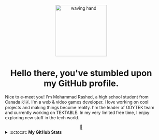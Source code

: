 <div align="center">
 <img align="center" src="https://cloud-m7ewqwpnv.vercel.app/0wave.gif" alt="waving hand" width="170" height="170">
 <h1 align="center"> Hello there, you've stumbled upon my GitHub profile.</h1>
</div>

Nice to e-meet you! I'm Mohammad Rashed, a high school student from Canada 🇨🇦. I'm a web & video games developer. I love working on cool projects and making things become reality. I'm the leader of ODYTEK team and currently working on TEKTABLE. In my very limited free time, I enjoy exploring new stuff in the tech world. 

<div align="center"><a href="mailto:mo2002mohammad@gmail.com">📧</a></div>


<details closed>
<summary> :octocat: <b>My GitHub Stats</b> </summary>
<div align="center">
<p align = "center">
 <img align="center" src="https://github-readme-stats.vercel.app/api?username=m7d2&show_icons=true&theme=radical&count_private=true" alt="account stats"/> 
 </p>
 <p align="center">(excluding private repositories)</p>

<p align="center">
 <img align="center" src="https://github-readme-stats.vercel.app/api/top-langs/?username=m7d2&layout=compact" alt="top languages">
  <img align="center" src="https://komarev.com/ghpvc/?username=m7d2&label=PROFILE+VIEWS" alt="profile views">
  <img align="center" src="https://github-profile-trophy.vercel.app/?username=m7d2&theme=dracula" alt="Trophy">
</p>
</div>

</details>
